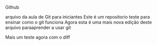 Github

arquivo da aula de Git para iniciantes
Este é um repositorio teste para ensinar como o git funciona
Agora esta é uma mais nova edição deste arquivo paraaprender a usar git

Mais um teste agora com o diff